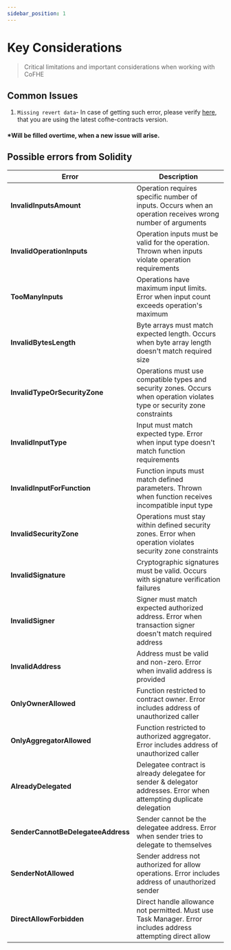 ```yaml
---
sidebar_position: 1
---
```


# Key Considerations

> Critical limitations and important considerations when working with CoFHE

## Common Issues
1. `Missing revert data`- In case of getting such error, please verify [here](component-compatibility.md), that you are using the latest cofhe-contracts version.

#### *Will be filled overtime, when a new issue will arise.

## Possible errors from Solidity
| Error | Description |
|-------|-------------|
| **InvalidInputsAmount** | Operation requires specific number of inputs. Occurs when an operation receives wrong number of arguments |
| **InvalidOperationInputs** | Operation inputs must be valid for the operation. Thrown when inputs violate operation requirements |
| **TooManyInputs** | Operations have maximum input limits. Error when input count exceeds operation's maximum |
| **InvalidBytesLength** | Byte arrays must match expected length. Occurs when byte array length doesn't match required size |
| **InvalidTypeOrSecurityZone** | Operations must use compatible types and security zones. Occurs when operation violates type or security zone constraints |
| **InvalidInputType** | Input must match expected type. Error when input type doesn't match function requirements |
| **InvalidInputForFunction** | Function inputs must match defined parameters. Thrown when function receives incompatible input type |
| **InvalidSecurityZone** | Operations must stay within defined security zones. Error when operation violates security zone constraints |
| **InvalidSignature** | Cryptographic signatures must be valid. Occurs with signature verification failures |
| **InvalidSigner** | Signer must match expected authorized address. Error when transaction signer doesn't match required address |
| **InvalidAddress** | Address must be valid and non-zero. Error when invalid address is provided |
| **OnlyOwnerAllowed** | Function restricted to contract owner. Error includes address of unauthorized caller |
| **OnlyAggregatorAllowed** | Function restricted to authorized aggregator. Error includes address of unauthorized caller |
| **AlreadyDelegated** | Delegatee contract is already delegatee for sender & delegator addresses. Error when attempting duplicate delegation |
| **SenderCannotBeDelegateeAddress** | Sender cannot be the delegatee address. Error when sender tries to delegate to themselves |
| **SenderNotAllowed** | Sender address not authorized for allow operations. Error includes address of unauthorized sender |
| **DirectAllowForbidden** | Direct handle allowance not permitted. Must use Task Manager. Error includes address attempting direct allow |

